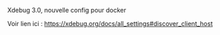 Xdebug 3.0, nouvelle config pour docker

Voir lien ici : https://xdebug.org/docs/all_settings#discover_client_host
